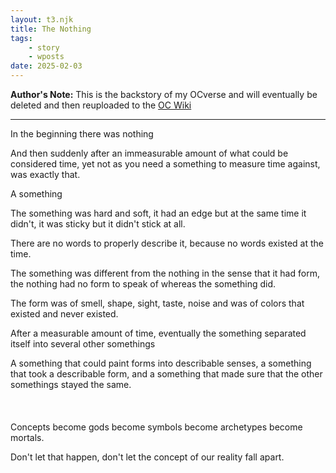 ```yaml
---
layout: t3.njk
title: The Nothing
tags:
    - story
    - wposts
date: 2025-02-03
---
```

**Author's Note:**  This is the backstory of my OCverse and will eventually be deleted and then reuploaded to the [OC Wiki <i class="ph ph-link"></i>](/oc_wiki)

---

In the beginning there was nothing

And then suddenly after an immeasurable amount of what could be considered time, yet not as you need a something to measure time against, was exactly that.

A something

The something was hard and soft, it had an edge but at the same time it didn't, it was sticky but it didn't stick at all.

There are no words to properly describe it, because no words existed at the time.

The something was different from the nothing in the sense that it had form, the nothing had no form to speak of whereas the something did.

The form was of smell, shape, sight, taste, noise and was of colors that existed and never existed.

After a measurable amount of time, eventually the something separated itself into several other somethings

A something that could paint forms into describable senses, a something that took a describable form, and a something that made sure that the other somethings stayed the same.
<br><br><br><br>
Concepts become gods become symbols become archetypes become mortals.

Don't let that happen, don't let the concept of our reality fall apart.
